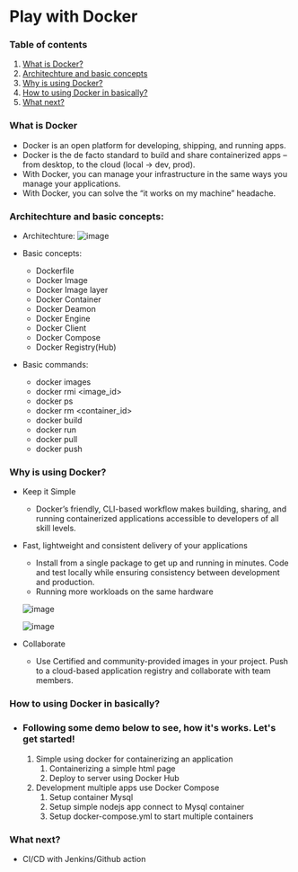 # Play with Docker

### Table of contents

1.  [What is Docker?](#what-is-docker)
2.  [Architechture and basic concepts](#architechture-and-basic-concepts)
3.  [Why is using Docker?](#why-is-using-docker)
4.  [How to using Docker in basically?](#how-to-using-docker-in-basically)
5.  [What next?](#what-next)

### What is Docker
-	Docker is an open platform for developing, shipping, and running apps.
-	Docker is the de facto standard to build and share containerized apps – from desktop, to the cloud (local -> dev, prod).
-	With Docker, you can manage your infrastructure in the same ways you manage your applications.
-	With Docker, you can solve the “it works on my machine” headache.
### Architechture and basic concepts:
	
- 	Architechture:
	![image](https://user-images.githubusercontent.com/15383075/170934097-435dd734-491c-4666-8703-42f8654e79d9.png)
	
-	Basic concepts:
	- Dockerfile
	- Docker Image
	- Docker Image layer
	- Docker Container
	- Docker Deamon
	- Docker Engine
	- Docker Client
	- Docker Compose
	- Docker Registry(Hub)

-	Basic commands:
	- docker images
	- docker rmi <image_id>
	- docker ps
	- docker rm <container_id>
	- docker build
	- docker run 
	- docker pull
	- docker push

### Why is using Docker?
-	Keep it Simple
	- Docker’s friendly, CLI-based workflow makes building, sharing, and running containerized applications accessible to developers of all skill levels.
-	Fast, lightweight and consistent delivery of your applications
	- Install from a single package to get up and running in minutes. Code and test locally while ensuring consistency between development and production.
	- Running more workloads on the same hardware

	![image](https://user-images.githubusercontent.com/15383075/170949147-a5e9fe7b-c936-455c-99b0-ad22b3147161.png)
	
	![image](https://user-images.githubusercontent.com/15383075/170947710-b9f8514d-cc60-4c17-a6e0-5717272521ab.png)

-	Collaborate
	- Use Certified and community-provided images in your project. Push to a cloud-based application registry and collaborate with team members.

### How to using Docker in basically?
-	### Following some demo below to see, how it's works. Let's get started!
	1. Simple using docker for containerizing an application
		1. Containerizing a simple html page
		2. Deploy to server using Docker Hub
	2. Development multiple apps use Docker Compose
		1. Setup container Mysql
		2. Setup simple nodejs app connect to Mysql container
		3. Setup docker-compose.yml to start multiple containers
### What next?
-	CI/CD with Jenkins/Github action
